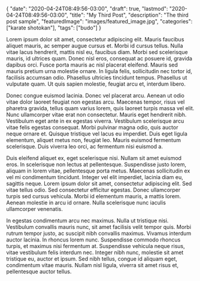 {
   "date": "2020-04-24T08:49:56-03:00",
   "draft": true,
   "lastmod": "2020-04-24T08:49:56-03:00",
   "title": "My Third Post",
   "description": "The third post sample",
   "featuredImage": "images/featured_image.jpg",
   "categories": ["karate shotokan"],
   "tags": ["budo"]
}

Lorem ipsum dolor sit amet, consectetur adipiscing elit. Mauris faucibus aliquet mauris, ac semper augue cursus et. Morbi id cursus tellus. Nulla vitae lacus hendrerit, mattis nisl eu, faucibus diam. Morbi sed scelerisque mauris, id ultrices quam. Donec nisl eros, consequat ac posuere id, gravida dapibus orci. Fusce porta mauris ac nisl placerat eleifend. Mauris sed mauris pretium urna molestie ornare. In ligula felis, sollicitudin nec tortor id, facilisis accumsan odio. Phasellus ultricies tincidunt tempus. Phasellus ut vulputate quam. Ut quis sapien molestie, feugiat arcu et, interdum libero.

Donec congue euismod lacinia. Donec vel placerat arcu. Aenean ut odio vitae dolor laoreet feugiat non egestas arcu. Maecenas tempor, risus vel pharetra gravida, tellus quam varius lorem, quis laoreet turpis massa vel elit. Nunc ullamcorper vitae erat non consectetur. Mauris eget hendrerit nibh. Vestibulum eget ante in ex egestas viverra. Vestibulum scelerisque arcu vitae felis egestas consequat. Morbi pulvinar magna odio, quis auctor neque ornare et. Quisque tristique vel lacus eu imperdiet. Duis eget ligula elementum, aliquet metus non, feugiat leo. Mauris euismod fermentum scelerisque. Duis viverra leo orci, ac fermentum nisi euismod a.

Duis eleifend aliquet ex, eget scelerisque nisi. Nullam sit amet euismod eros. In scelerisque non lectus at pellentesque. Suspendisse justo lorem, aliquam in lorem vitae, pellentesque porta metus. Maecenas sollicitudin ex vel mi condimentum tincidunt. Integer vel elit imperdiet, lacinia diam eu, sagittis neque. Lorem ipsum dolor sit amet, consectetur adipiscing elit. Sed vitae tellus odio. Sed consectetur efficitur egestas. Donec ullamcorper turpis sed cursus vehicula. Morbi id elementum mauris, a mattis lorem. Aenean molestie in arcu id ornare. Nulla scelerisque nunc iaculis ullamcorper venenatis.

In egestas condimentum arcu nec maximus. Nulla ut tristique nisi. Vestibulum convallis mauris nunc, sit amet facilisis velit tempor quis. Morbi rutrum tempor justo, ac suscipit nibh convallis maximus. Vivamus interdum auctor lacinia. In rhoncus lorem nunc. Suspendisse commodo rhoncus turpis, et maximus nisi fermentum at. Suspendisse vehicula neque risus, vitae vestibulum felis interdum nec. Integer nibh nunc, molestie sit amet tristique eu, auctor et ipsum. Sed nibh tellus, congue id aliquam eget, condimentum vitae mauris. Nullam nisl ligula, viverra sit amet risus et, pellentesque auctor tellus.

